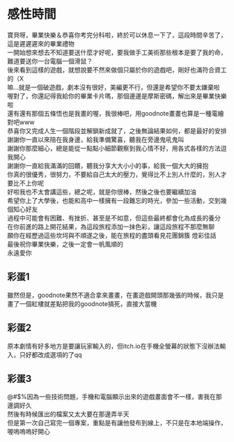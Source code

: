 # 感性時間
寶貝呀，畢業快樂＆恭喜你考完分科啦，終於可以休息一下了，這段時間辛苦了，這是遲遲遲來的畢業禮物<br>
一開始想來想去不知道要送什麼才好呢，要我做手工美術那些根本是要了我的命，難道要送你一台電腦一個滑鼠？<br>
後來看到這樣的遊戲，就想說要不然來做個只屬於你的遊戲吧，剛好也滿符合資工的（X<br>
嘛...就是一個破遊戲，劇本沒有很好，美編更不行，但還是希望你不要太嫌棄啦<br>
喔對了，你還記得我給你的畢業卡片嗎，那個邊邊是摩斯密碼，解出來是畢業快樂啦<br>
還有還有那個五條悟也是我畫的喔，我很棒吧，用goodnote畫畫也算是一種電繪對吧www<br>
恭喜你又完成人生一個階段並解鎖新成就了，之後無論結果如何，都是最好的安排<br>
謝謝你一直以來陪在我身邊，給我準備驚喜，聽我在旁邊鬼吼鬼叫<br>
謝謝你那麼細心，總是能從一點點小細節觀察到我心情不好，用各式各樣的方法逗我開心<br>
謝謝你一直給我滿滿的回饋，聽我分享大大小小的事，給我一個大大的擁抱<br>
你真的很優秀，很努力，不要給自己太大的壓力，覺得比不上別人什麼的，別人才要比不上你呢<br>
好啦我也不太會講這些，總之呢，就是你很棒，然後之後也要繼續加油<br>
希望你上了大學後，也能和高中一樣擁有一段難忘的時光，參加一些活動，交到幾個知心好友<br>
過程中可能會有困難、有挫折、甚至是不如意，但這些最終都會化為成長的養分<br>
在你前進的路上開花結果，為這段旅程添加一抹色彩，讓這段旅程不那麼無聊<br>
願你在經歷過這些坎坷與不順遂之後，能在旅程的盡頭看見花團錦簇 燈彩佳話<br>
最後祝你畢業快樂，之後一定會一帆風順的<br>
永遠愛你<br>

## 彩蛋1
雖然但是，goodnote果然不適合拿來畫畫，在畫遊戲開頭那幾張的時候，我只是畫了一個紅樓就差點把我的goodnote搞死，直接大當機

## 彩蛋2
原本劇情有好多地方是要讓玩家輸入的，但itch.io在手機全螢幕的狀態下沒辦法輸入，只好都改成選項的了qq

## 彩蛋3
@#$%因為一些技術問題，手機和電腦顯示出來的遊戲畫面會不一樣，害我在那邊調好久<br>
然後有時候匯出的檔案又太大要在那邊弄半天<br>
但是第一次自己寫完一個專案，重點是有讓他發布到線上，不只是在本地端操作，喔嗚嗚嗚好開心
